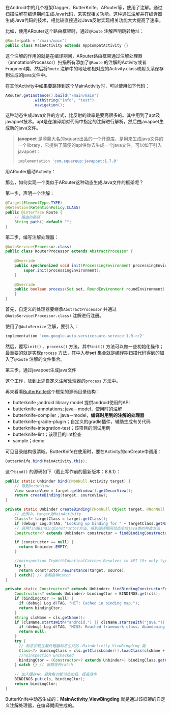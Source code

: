 在Android中的几个框架Dagger、ButterKnife、ARouter等，使用了注解。通过扫描注解在编译期间生成Java代码，来实现相关功能。这种通过注解并在编译器生成Java代码的技术，相比较直接通过Java反射实现相关功能大大提高了速率。

比如，使用ARouter这个路由框架时，通过`@Route` 注解声明跳转地址：

```java
@Route(path = "/main/main")
public class MainActivity extends AppCompatActivity {}
```

这个注解的作用的就是在编译期间，ARouter路由框架通过注解处理器（annotationProcessor）扫描所有添加了`@Route` 的注解的Activity或者Fragment类，然后将`Route` 注解中的地址和相对应的Activity.class映射关系保存到生成的java文件中。

在其他Activity中如果要跳转到这个MainActivity时，可以使用如下代码：

```java
ARouter.getInstance().build("/main/main")
            .withString("info", "test")
            .navigation();
```



这种动态生成Java文件的方式，比反射的效率是要高很多的。其中用到了apt及javapoet技术。apt是在编译期对代码中指定的注解进行解析，然后由javapoet生成新的java文件。

> **javapoet** 是鼎鼎大名的square出品的一个开源库，是用来生成java文件的一个library，它提供了简便的api供你去生成一个java文件。可以如下引入javapoet：
>
> ```groovy
> implementation 'com.squareup:javapoet:1.7.0'
> ```

用ARouter启动Activity：

那么，如何实现一个类似于ARouter这种动态生成Java文件的框架呢？

第一步，声明一个注解：

```java
@Target(ElementType.TYPE)
@Retention(RetentionPolicy.CLASS)
public @interface Route {
    // 路由的路径
    String path() default "";
}
```

第二步，编写注解处理器：

```java
@AutoService(Processor.class)
public class RouterProcessor extends AbstractProcessor {
    
    @Override
    public synchronized void init(ProcessingEnvironment processingEnvironment) {
        super.init(processingEnvironment);
    }
    
    @Override
    public boolean process(Set set, RoundEnvironment roundEnvironment) {
    }
}
```

首先，自定义的处理器要继承`AbstractProcessor` 并通过`@AutoService(Processor.class)` 注解进行注册。

使用了`@AutoService` 注解，要引入：

```groovy
implementation 'com.google.auto.service:auto-service:1.0-rc2'
```

然后，覆写`init()` 、`process()` 方法，其中`init()` 方法可以做一些初始化操作；最重要的就是实现`process` 方法，其中入参**set** 集合就是编译期扫描代码得到的加入了`@Route` 注解的文件集合。

第三步，通过javapoet生成java文件

这个工作，放到上述自定义注解处理器的`process` 方法中。



再来看看[ButterKnife](http://jakewharton.github.io/butterknife/)这个框架的源码目录结构：

- butterknife ;android library model 提供android使用的API
- butterknife-annotations; java－model，使用时的注解
- butterknife-compiler；java－model，**编译时用到的注解的处理器** 
- butterknife-gradle-plugin；自定义的gradle插件，辅助生成有关代码
- butterknife-integration-test；该项目的测试用例
- butterknife-lint；该项目的lint检查
- sample；demo

可见目录结构很清晰。ButterKnife在使用时，要在Activity的onCreate中调用：

```java
ButterKnife.bind(MainActivity.this);
```

这个`bind()`  的源码如下（截止写作前的最新版本：8.8.1）：

```java
public static Unbinder bind(@NonNull Activity target) {
    // 得到DecorView
    View sourceView = target.getWindow().getDecorView();
    return createBinding(target, sourceView);
}

private static Unbinder createBinding(@NonNull Object target, @NonNull View source) {
    // 此例中，target为MainActivity
    Class<?> targetClass = target.getClass();
    if (debug) Log.d(TAG, "Looking up binding for " + targetClass.getName());
    // 调用findBindingConstructor方法，得到编译期间动态生成java类的构造方法
    Constructor<? extends Unbinder> constructor = findBindingConstructorForClass(targetClass);

    if (constructor == null) {
      return Unbinder.EMPTY;
    }

    //noinspection TryWithIdenticalCatches Resolves to API 19+ only type.
    try {
      return constructor.newInstance(target, source);
    } catch{} // 省略各种catch
}

private static Constructor<? extends Unbinder> findBindingConstructorForClass(Class<?> cls) {
    Constructor<? extends Unbinder> bindingCtor = BINDINGS.get(cls);
    if (bindingCtor != null) {
      if (debug) Log.d(TAG, "HIT: Cached in binding map.");
      return bindingCtor;
    }
    String clsName = cls.getName();
    if (clsName.startsWith("android.") || clsName.startsWith("java.")) {
      if (debug) Log.d(TAG, "MISS: Reached framework class. Abandoning search.");
      return null;
    }
    try {
      // 动态加载注解处理器动态生成的：MainActivity_ViewBingding 类
      Class<?> bindingClass = cls.getClassLoader().loadClass(clsName + "_ViewBinding");
      //noinspection unchecked
      bindingCtor = (Constructor<? extends Unbinder>) bindingClass.getConstructor(cls, View.class);
    } catch {} // 省略各种catch
	
    // 加入缓存中，避免每次都动态加载，提高效率
    BINDINGS.put(cls, bindingCtor);
    return bindingCtor;
}
```

ButterKnife中动态生成的：**MainActivity_ViewBingding** 就是通过该框架的自定义注解处理器，在编译期间生成的。